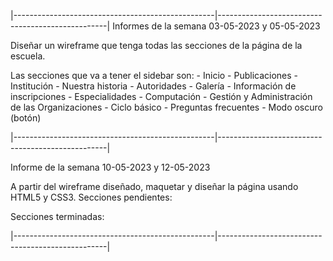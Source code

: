 |--------------------------------------------------|--------------------------------------------------|
Informes de la semana 03-05-2023 y 05-05-2023

Diseñar un wireframe que tenga todas las secciones de la página de la escuela.

Las secciones que va a tener el sidebar son:
    - Inicio
    - Publicaciones
    - Institución
        - Nuestra historia
        - Autoridades
        - Galería
        - Información de inscripciones
    - Especialidades
        - Computación
        - Gestión y Administración de las Organizaciones
        - Ciclo básico
    - Preguntas frecuentes
    - Modo oscuro (botón)

|--------------------------------------------------|--------------------------------------------------|

Informe de la semana 10-05-2023 y 12-05-2023

A partir del wireframe diseñado, maquetar y diseñar la página usando HTML5 y CSS3.
Secciones pendientes:
    
Secciones terminadas:

|--------------------------------------------------|--------------------------------------------------|